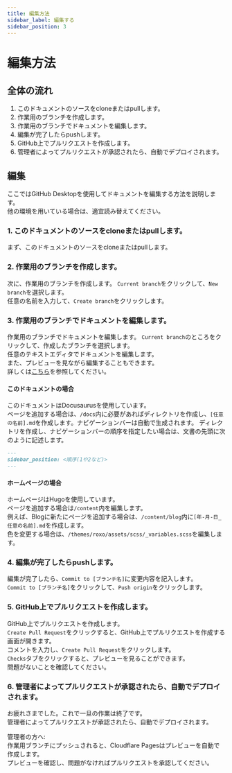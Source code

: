```yaml
---
title: 編集方法
sidebar_label: 編集する
sidebar_position: 3
---
```

# 編集方法
## 全体の流れ
1. このドキュメントのソースをcloneまたはpullします。
2. 作業用のブランチを作成します。
3. 作業用のブランチでドキュメントを編集します。
4. 編集が完了したらpushします。
5. GitHub上でプルリクエストを作成します。
6. 管理者によってプルリクエストが承認されたら、自動でデプロイされます。

## 編集
ここではGitHub Desktopを使用してドキュメントを編集する方法を説明します。  
他の環境を用いている場合は、適宜読み替えてください。  
  
### 1. このドキュメントのソースをcloneまたはpullします。
まず、このドキュメントのソースをcloneまたはpullします。  
### 2. 作業用のブランチを作成します。
次に、作業用のブランチを作成します。 
`Current branch`をクリックして、`New branch`を選択します。  
任意の名前を入力して、`Create branch`をクリックします。  
### 3. 作業用のブランチでドキュメントを編集します。
作業用のブランチでドキュメントを編集します。
`Current branch`のところをクリックして、作成したブランチを選択します。  
任意のテキストエディタでドキュメントを編集します。  
また、プレビューを見ながら編集することもできます。  
詳しくは[こちら](/docs/user-guide/how-to/preview.md)を参照してください。
#### このドキュメントの場合
このドキュメントはDocusaurusを使用しています。  
ページを追加する場合は、`/docs`内に必要があればディレクトリを作成し、`[任意の名前].md`を作成します。ナビゲーションバーは自動で生成されます。
ディレクトリを作成し、ナビゲーションバーの順序を指定したい場合は、文書の先頭に次のように記述します。
```md
---
sidebar_position: <順序(1や2など)>
---
```

#### ホームページの場合
ホームページはHugoを使用しています。  
ページを追加する場合は`/content`内を編集します。   
例えば、Blogに新たにページを追加する場合は、`/content/blog`内に`[年-月-日_任意の名前].md`を作成します。   
色を変更する場合は、`/themes/roxo/assets/scss/_variables.scss`を編集します。    
  
### 4. 編集が完了したらpushします。
編集が完了したら、`Commit to [ブランチ名]`に変更内容を記入します。  
`Commit to [ブランチ名]`をクリックして、`Push origin`をクリックします。  
### 5. GitHub上でプルリクエストを作成します。
GitHub上でプルリクエストを作成します。  
`Create Pull Request`をクリックすると、GitHub上でプルリクエストを作成する画面が開きます。  
コメントを入力し、`Create Pull Request`をクリックします。  
`Checks`タブをクリックすると、プレビューを見ることができます。  
問題がないことを確認してください。  
### 6. 管理者によってプルリクエストが承認されたら、自動でデプロイされます。
お疲れさまでした。これで一旦の作業は終了です。  
管理者によってプルリクエストが承認されたら、自動でデプロイされます。  
  
管理者の方へ:   
作業用ブランチにプッシュされると、Cloudflare Pagesはプレビューを自動で作成します。  
プレビューを確認し、問題がなければプルリクエストを承認してください。